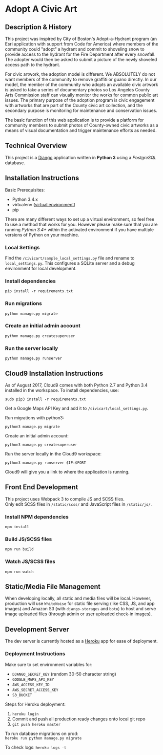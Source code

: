 # Adopt A Civic Art

## Description & History

This project was inspired by City of Boston's Adopt-a-Hydrant program (an Esri application with support from Code for America) where members of the community could "adopt" a hydrant and commit to shoveling snow to provide access to the hydrant for the Fire Department after every snowfall. The adopter would then be asked to submit a picture of the newly shoveled access path to the hydrant.

For civic artwork, the adoption model is different. We ABSOLUTELY do not want members of the community to remove graffiti or guano directly. In our model, the member of the community who adopts an available civic artwork is asked to take a series of documentary photos so Los Angeles County Arts Commission staff can visually monitor the works for common public art issues. The primary purpose of the adoption program is civic engagement with artworks that are part of the County civic art collection, and the secondary purpose is monitoring for maintenance and conservation issues.

The basic function of this web application is to provide a platform for community members to submit photos of County-owned civic artworks as a means of visual documentation and trigger maintenance efforts as needed.

## Technical Overview

This project is a [Django](https://www.djangoproject.com) application written in **Python 3** using a _PostgreSQL_ database.<br>

## Installation Instructions
Basic Prerequisites:<br>

* Python 3.4.x
* virtualenv ([virtual environment](https://docs.python.org/3/tutorial/venv.html))
* pip

There are many different ways to set up a virtual environment, so feel free to use a method that works for you. However please make sure that you are running *Python 3.4+* within the activated environment if you have multiple versions of Python on your machine.

### Local Settings
Find the `/civicart/sample_local_settings.py` file and rename to `local_settings.py`. This configures a SQLite server and a debug environment for local development.

### Install dependencies
`pip install -r requirements.txt`

### Run migrations
`python manage.py migrate`

### Create an initial admin account
`python manage.py createsuperuser`

### Run the server locally
`python manage.py runserver`

## Cloud9 Installation Instructions

As of August 2017, Cloud9 comes with both Python 2.7 and Python 3.4 installed in the workspace.  To install dependencies, use:

`sudo pip3 install -r requirements.txt`

Get a Google Maps API Key and add it to `/civicart/local_settings.py`.

Run migrations with python3:

`python3 manage.py migrate`

Create an initial admin account:

`python3 manage.py createsuperuser`

Run the server locally in the Cloud9 workspace:

`python3 manage.py runserver $IP:$PORT`

Cloud9 will give you a link to where the application is running.

## Front End Development
This project uses Webpack 3 to compile JS and SCSS files.<br>
Only edit SCSS files in `/static/scss/` and JavaScript files in `/static/js/`.

### Install NPM dependencies
`npm install`

### Build JS/SCSS files
`npm run build`

### Watch JS/SCSS files
`npm run watch`

## Static/Media File Management
When developing locally, all static and media files will be local. However, production will use `WhiteNoise` for static file serving (like CSS, JS, and app images) and Amazon S3 (with `django-storages` and `boto`) to host and serve image uploaded files (through admin or user uploaded check-in images).

## Development Server
The dev server is currently hosted as a [Heroku](https://www.heroku.com/) app for ease of deployment.

### Deployment Instructions
Make sure to set environment variables for:

- `DJANGO_SECRET_KEY` (random 30-50 character string)
- `GOOGLE_MAPS_API_KEY`
- `AWS_ACCESS_KEY_ID`
- `AWS_SECRET_ACCESS_KEY`
- `S3_BUCKET`

Steps for Heroku deployment:

1. `heroku login`
2. Commit and push all production ready changes onto local git repo
3. `git push heroku master`

To run database migrations on prod:<br>
`heroku run python manage.py migrate`

To check logs:
`heroku logs -t`


